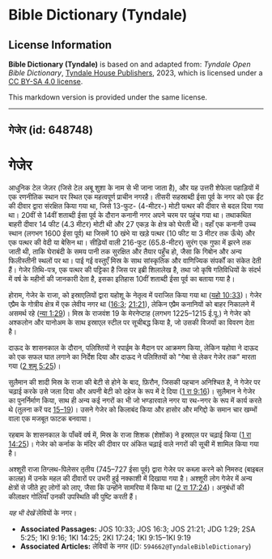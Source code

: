 # Bible Dictionary (Tyndale)

## License Information

**Bible Dictionary (Tyndale)** is based on and adapted from: _Tyndale Open Bible Dictionary_, [Tyndale House Publishers](https://tyndaleopenresources.com/), 2023, which is licensed under a [CC BY-SA 4.0 license](https://creativecommons.org/licenses/by-sa/4.0/legalcode.en).

This markdown version is provided under the same license.



--------------------------------

## गेजेर (id: 648748)

गेजेर
=====

आधुनिक टेल जेज़र (जिसे टेल अबू शुशा के नाम से भी जाना जाता है), और यह उत्तरी शेफेला पहाड़ियों में एक रणनीतिक स्थान पर स्थित एक महत्वपूर्ण प्राचीन नगरहै। तीसरी सहस्राब्दी ईसा पूर्व के नगर को एक ईंट की दीवार द्वारा संरक्षित किया गया था, जिसे 13\-फुट\- (4\-मीटर\-) मोटी पत्थर की दीवार से बदल दिया गया था। 20वीं से 14वीं शताब्दी ईसा पूर्व के दौरान कनानी नगर अपने चरम पर पहुंच गया था। तथाकथित बाहरी दीवार 14 फीट (4\.3 मीटर) मोटी थी और 27 एकड़ के क्षेत्र को घेरती थी। वहाँ एक कनानी उच्च स्थान (लगभग 1600 ईसा पूर्व) था जिसमें 10 खंभे या खड़े पत्थर (10 फीट या 3 मीटर तक ऊँचे) और एक पत्थर की वेदी या बेसिन था। सीढ़ियों वाली 216\-फुट (65\.8\-मीटर) सुरंग एक गुफा में झरने तक जाती थी, ताकि घेराबंदी के समय पानी तक सुरक्षित और तैयार पहुँच हो, जैसा कि गिबोन और अन्य फिलीस्तीनी स्थलों पर था। पाई गई वस्तुएँ मिस्र के साथ सांस्कृतिक और वाणिज्यिक संपर्कों का संकेत देती हैं। गेजेर तिथि\-पत्र, एक पत्थर की पट्टिका है जिस पर इब्री शिलालेख है, तथा जो कृषि गतिविधियों के संदर्भ में वर्ष के महीनों की जानकारी देता है, इसका इतिहास 10वीं शताब्दी ईसा पूर्व का बताया गया है।

होराम, गेजेर के राजा, को इस्राएलियों द्वारा यहोशू के नेतृत्व में पराजित किया गया था ([यहो 10:33](https://ref.ly/Josh10:33))। गेजेर एप्रैम के गोत्रीय क्षेत्र में एक लेवीय नगर था ([16:3](https://ref.ly/Josh16:3); [21:21](https://ref.ly/Josh21:21)), लेकिन एप्रैम कनानियों को बाहर निकालने में असमर्थ रहे ([न्या 1:29](https://ref.ly/Judg1:29))। मिस्र के राजवंश 19 के मेरनेप्टाह (लगभग 1225–1215 ई.पू.) ने गेजेर को अश्कलोन और यानोअम के साथ इस्राएल स्टील पर सूचीबद्ध किया है, जो उसकी विजयों का विवरण देता है।

दाऊद के शासनकाल के दौरान, पलिश्तियों ने रपाईम के मैदान पर आक्रमण किया, लेकिन यहोवा ने दाऊद को एक सफल घात लगाने का निर्देश दिया और दाऊद ने पलिश्तियों को "गेबा से लेकर गेजेर तक" मारता गया ([2 शमू 5:25](https://ref.ly/2Sam5:25))।

सुलैमान की शादी मिस्र के राजा की बेटी से होने के बाद, फ़िरौन, जिसकी पहचान अनिश्चित है, ने गेजेर पर चढ़ाई करके उसे जला दिया और अपनी बेटी को दहेज के रूप में दे दिया ([1 रा 9:16](https://ref.ly/1Kgs9:16))। सुलैमान ने गेजेर का पुनर्निर्माण किया, साथ ही अन्य कई नगरों का भी जो भण्डारवाले नगर या रथ\-नगर के रूप में कार्य करते थे (तुलना करें पद [15–19](https://ref.ly/1Kgs9:15-1Kgs9:19))। उसने गेजेर को किलाबंद किया और हासोर और मगिद्दो के समान चार खम्भों वाला एक मजबूत फाटक बनवाया।

रहबाम के शासनकाल के पाँचवें वर्ष में, मिस्र के राजा शिशक (शेशोंक) ने इस्राएल पर चढ़ाई किया ([1 रा 14:25](https://ref.ly/1Kgs14:25))। गेजेर को कर्नाक के मंदिर की दीवार पर अंकित चढ़ाई वाले नगरों की सूची में शामिल किया गया है।

अश्शूरी राजा तिग्लथ\-पिलेसर तृतीय (745–727 ईसा पूर्व) द्वारा गेजेर पर कब्ज़ा करने को निमरुद (बाइबल कालह) में उनके महल की दीवारों पर उभरी हुई नक्काशी में दिखाया गया है। अश्शूरी लोग गेजेर में अन्य क्षेत्रों से जीते हुए लोगों को लाए, जैसा कि उन्होंने सामरिया में किया था ([2 रा 17:24](https://ref.ly/2Kgs17:24))। अनुबंधों की कीलाक्षर गोलियाँ उनकी उपस्थिति की पुष्टि करती हैं।

*यह भी देखें* लेवियों के नगर।

* **Associated Passages:** JOS 10:33; JOS 16:3; JOS 21:21; JDG 1:29; 2SA 5:25; 1KI 9:16; 1KI 14:25; 2KI 17:24; 1KI 9:15–1KI 9:19
* **Associated Articles:** लेवियों के नगर (ID: `594662@TyndaleBibleDictionary`)

